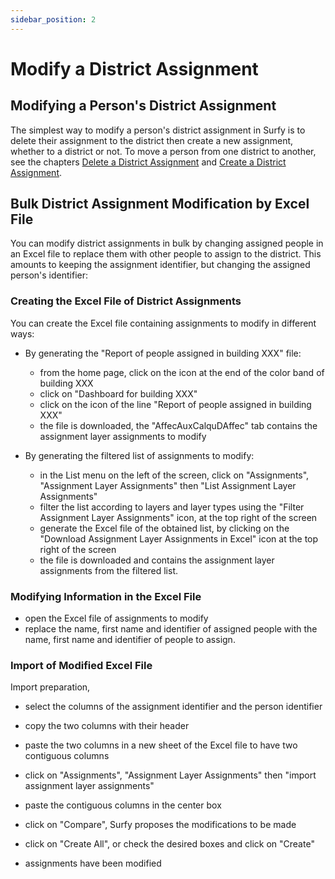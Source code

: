 ```yaml
---
sidebar_position: 2
---
```

# Modify a District Assignment

## Modifying a Person's District Assignment

The simplest way to modify a person's district assignment in Surfy is to delete their assignment to the district then create a new assignment, whether to a district or not.
To move a person from one district to another, see the chapters [Delete a District Assignment](/en/docs/tutorials/affectations/dimensiontoperson/delete) and [Create a District Assignment](/en/docs/tutorials/affectations/dimensiontoperson/create).


## Bulk District Assignment Modification by Excel File

You can modify district assignments in bulk by changing assigned people in an Excel file to replace them with other people to assign to the district. This amounts to keeping the assignment identifier, but changing the assigned person's identifier:

### Creating the Excel File of District Assignments

You can create the Excel file containing assignments to modify in different ways:

-   By generating the "Report of people assigned in building XXX" file: 

    -   from the home page, click on the icon at the end of the color band of building XXX
    -   click on "Dashboard for building XXX"
    -   click on the icon of the line "Report of people assigned in building XXX" 
    -   the file is downloaded, the "AffecAuxCalquDAffec" tab contains the assignment layer assignments to modify

-   By generating the filtered list of assignments to modify:

    -   in the List menu on the left of the screen, click on "Assignments", "Assignment Layer Assignments" then "List Assignment Layer Assignments"
    -  filter the list according to layers and layer types using the "Filter Assignment Layer Assignments" icon, at the top right of the screen
    -  generate the Excel file of the obtained list, by clicking on the "Download Assignment Layer Assignments in Excel" icon at the top right of the screen
    -   the file is downloaded and contains the assignment layer assignments from the filtered list.


### Modifying Information in the Excel File

-   open the Excel file of assignments to modify
-   replace the name, first name and identifier of assigned people with the name, first name and identifier of people to assign.


### Import of Modified Excel File

Import preparation,

-   select the columns of the assignment identifier and the person identifier
-   copy the two columns with their header
-   paste the two columns in a new sheet of the Excel file to have two contiguous columns

-   click on "Assignments", "Assignment Layer Assignments" then "import assignment layer assignments"
-   paste the contiguous columns in the center box
-   click on "Compare", Surfy proposes the modifications to be made
-   click on "Create All", or check the desired boxes and click on "Create"
-   assignments have been modified

